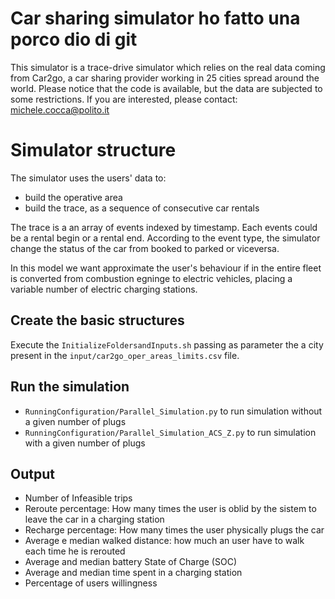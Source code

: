 # Car sharing simulator ho fatto una porco dio di git

This simulator is a trace-drive simulator which relies on the real data coming from Car2go, a car sharing provider working in 25 cities spread around the world.
Please notice that the code is available, but the data are subjected to some restrictions. If you are interested, please contact: michele.cocca@polito.it


# Simulator structure
The simulator uses the users' data to:
- build the operative area
- build the trace, as a sequence of consecutive car rentals

The trace is a an array of events indexed by timestamp. Each events could be a rental begin or a rental end. According to the event type, the simulator change the status of the car from booked to parked or viceversa.

In this model we want approximate the user's behaviour if in the entire fleet is converted from combustion egninge to electric vehicles, placing a variable number of electric charging stations.


## Create the basic structures
Execute the `InitializeFoldersandInputs.sh`  passing as parameter the a city present in the `input/car2go_oper_areas_limits.csv` file.

## Run the simulation
- `RunningConfiguration/Parallel_Simulation.py` to run simulation without a given number of plugs
- `RunningConfiguration/Parallel_Simulation_ACS_Z.py` to run simulation with a given number of plugs

## Output
- Number of Infeasible trips
- Reroute percentage: How many times the user is oblid by the sistem to leave the car in a charging station
- Recharge percentage: How many times the user physically plugs the car
- Average e median walked distance: how much an user have to walk each time he is rerouted
- Average and median battery State of Charge (SOC)
- Average and median time spent in a charging station
- Percentage of users willingness
